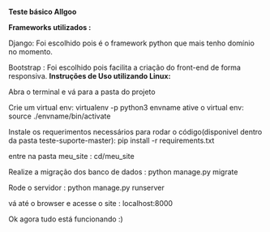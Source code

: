 **Teste básico Allgoo** 

**Frameworks utilizados :**

Django: Foi escolhido pois é o framework python que mais tenho domínio no momento.

Bootstrap : Foi escolhido pois facilita a criação do front-end de forma responsiva. 
**Instruções de Uso utilizando Linux:**

Abra o terminal e vá para a pasta do projeto

Crie um virtual env: virtualenv -p python3 envname
ative o virtual env: source ./envname/bin/activate

Instale os requerimentos necessários para rodar o código(disponivel dentro da pasta teste-suporte-master): pip install -r requirements.txt

entre na pasta meu_site : cd/meu_site

Realize a migração dos banco de dados : python manage.py migrate

Rode o servidor :  python manage.py runserver

vá até o browser e acesse o site : localhost:8000

Ok agora tudo está funcionando :)




